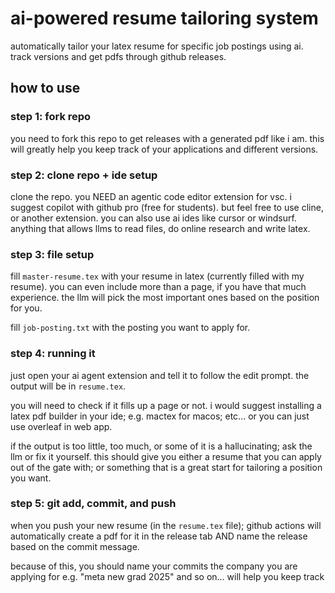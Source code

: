 # ai-powered resume tailoring system

automatically tailor your latex resume for specific job postings using ai. track versions and get pdfs through github releases.

## how to use

### step 1: fork repo
you need to fork this repo to get releases with a generated pdf like i am. this will greatly help you keep track of your applications and different versions.

### step 2: clone repo + ide setup
clone the repo. you NEED an agentic code editor extension for vsc. i suggest copilot with github pro (free for students). but feel free to use cline, or another extension. you can also use ai ides like cursor or windsurf. anything that allows llms to read files, do online research and write latex.

### step 3: file setup
fill `master-resume.tex` with your resume in latex (currently filled with my resume). you can even include more than a page, if you have that much experience. the llm will pick the most important ones based on the position for you.

fill `job-posting.txt` with the posting you want to apply for.

### step 4: running it
just open your ai agent extension and tell it to follow the edit prompt. the output will be in `resume.tex`.

you will need to check if it fills up a page or not. i would suggest installing a latex pdf builder in your ide; e.g. mactex for macos; etc... or you can just use overleaf in web app.

if the output is too little, too much, or some of it is a hallucinating; ask the llm or fix it yourself. this should give you either a resume that you can apply out of the gate with; or something that is a great start for tailoring a position you want.

### step 5: git add, commit, and push
when you push your new resume (in the `resume.tex` file); github actions will automatically create a pdf for it in the release tab AND name the release based on the commit message.

because of this, you should name your commits the company you are applying for e.g. "meta new grad 2025" and so on... will help you keep track
